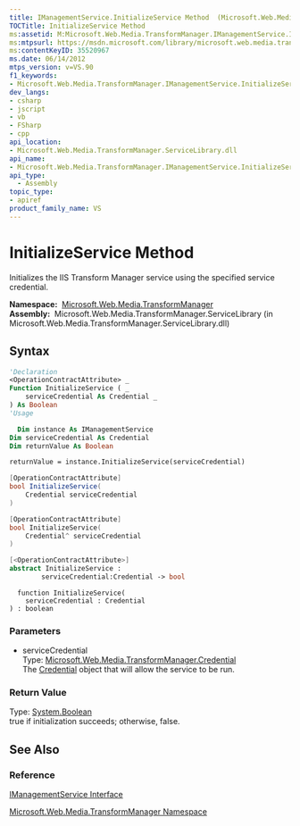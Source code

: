 ```yaml
---
title: IManagementService.InitializeService Method  (Microsoft.Web.Media.TransformManager)
TOCTitle: InitializeService Method
ms:assetid: M:Microsoft.Web.Media.TransformManager.IManagementService.InitializeService(Microsoft.Web.Media.TransformManager.Credential)
ms:mtpsurl: https://msdn.microsoft.com/library/microsoft.web.media.transformmanager.imanagementservice.initializeservice(v=VS.90)
ms:contentKeyID: 35520967
ms.date: 06/14/2012
mtps_version: v=VS.90
f1_keywords:
- Microsoft.Web.Media.TransformManager.IManagementService.InitializeService
dev_langs:
- csharp
- jscript
- vb
- FSharp
- cpp
api_location:
- Microsoft.Web.Media.TransformManager.ServiceLibrary.dll
api_name:
- Microsoft.Web.Media.TransformManager.IManagementService.InitializeService
api_type:
  - Assembly
topic_type:
- apiref
product_family_name: VS
---
```


# InitializeService Method

Initializes the IIS Transform Manager service using the specified service credential.

**Namespace:**  [Microsoft.Web.Media.TransformManager](microsoft-web-media-transformmanager-namespace.md)  
**Assembly:**  Microsoft.Web.Media.TransformManager.ServiceLibrary (in Microsoft.Web.Media.TransformManager.ServiceLibrary.dll)

## Syntax

```vb
'Declaration
<OperationContractAttribute> _
Function InitializeService ( _
    serviceCredential As Credential _
) As Boolean
'Usage

  Dim instance As IManagementService
Dim serviceCredential As Credential
Dim returnValue As Boolean

returnValue = instance.InitializeService(serviceCredential)
```

```csharp
[OperationContractAttribute]
bool InitializeService(
    Credential serviceCredential
)
```

```cpp
[OperationContractAttribute]
bool InitializeService(
    Credential^ serviceCredential
)
```

``` fsharp
[<OperationContractAttribute>]
abstract InitializeService : 
        serviceCredential:Credential -> bool 
```

```jscript
  function InitializeService(
    serviceCredential : Credential
) : boolean
```

### Parameters

  - serviceCredential  
    Type: [Microsoft.Web.Media.TransformManager.Credential](credential-class-microsoft-web-media-transformmanager.md)  
    The [Credential](credential-class-microsoft-web-media-transformmanager.md) object that will allow the service to be run.  

### Return Value

Type: [System.Boolean](https://msdn.microsoft.com/library/a28wyd50)  
true if initialization succeeds; otherwise, false.  

## See Also

### Reference

[IManagementService Interface](imanagementservice-interface-microsoft-web-media-transformmanager.md)

[Microsoft.Web.Media.TransformManager Namespace](microsoft-web-media-transformmanager-namespace.md)

